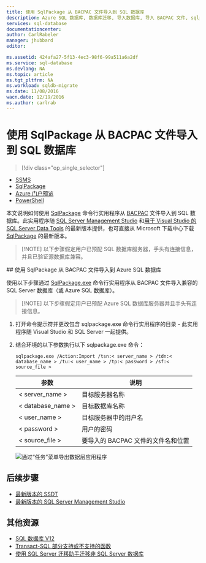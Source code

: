 ```yaml
---
title: 使用 SqlPackage 从 BACPAC 文件导入到 SQL 数据库
description: Azure SQL 数据库, 数据库迁移, 导入数据库, 导入 BACPAC 文件, sqlpackage
services: sql-database
documentationcenter: 
author: CarlRabeler
manager: jhubbard
editor: 

ms.assetid: 424afa27-5f13-4ec3-98f6-99a511a6a2df
ms.service: sql-database
ms.devlang: NA
ms.topic: article
ms.tgt_pltfrm: NA
ms.workload: sqldb-migrate
ms.date: 11/08/2016
wacn.date: 12/19/2016
ms.author: carlrab
---
```


# 使用 SqlPackage 从 BACPAC 文件导入到 SQL 数据库

> [!div class="op_single_selector"]
- [SSMS](./sql-database-cloud-migrate-compatible-import-bacpac-ssms.md)
- [SqlPackage](./sql-database-cloud-migrate-compatible-import-bacpac-sqlpackage.md)
- [Azure 门户预览](./sql-database-import.md)
- [PowerShell](./sql-database-import-powershell.md)

本文说明如何使用 [SqlPackage](https://msdn.microsoft.com/zh-cn/library/hh550080.aspx) 命令行实用程序从 [BACPAC](https://msdn.microsoft.com/zh-cn/library/ee210546.aspx#Anchor_4) 文件导入到 SQL 数据库。此实用程序随 [SQL Server Management Studio](https://msdn.microsoft.com/zh-cn/library/mt238290.aspx) 和[用于 Visual Studio 的 SQL Server Data Tools](https://msdn.microsoft.com/zh-cn/library/mt204009.aspx) 的最新版本提供，也可直接从 Microsoft 下载中心下载 [SqlPackage](https://www.microsoft.com/zh-cn/download/details.aspx?id=53876) 的最新版本。

> [!NOTE] 以下步骤假定用户已预配 SQL 数据库服务器，手头有连接信息，并且已验证源数据库兼容。

##<a name="import-from-a-bacpac-file-into-azure-sql-database-using-sqlpackage"></a> 使用 SqlPackage 从 BACPAC 文件导入到 Azure SQL 数据库

使用以下步骤通过 [SqlPackage.exe](https://msdn.microsoft.com/zh-cn/library/hh550080.aspx) 命令行实用程序从 BACPAC 文件导入兼容的 SQL Server 数据库（或 Azure SQL 数据库）。

> [!NOTE] 以下步骤假定用户已预配 Azure SQL 数据库服务器并且手头有连接信息。

1. 打开命令提示符并更改包含 sqlpackage.exe 命令行实用程序的目录 - 此实用程序随 Visual Studio 和 SQL Server 一起提供。
2. 结合环境的以下参数执行以下 sqlpackage.exe 命令：

    `sqlpackage.exe /Action:Import /tsn:< server_name > /tdn:< database_name > /tu:< user_name > /tp:< password > /sf:< source_file >`  

    | 参数 | 说明 |
    |---|---|
    | < server_name > | 目标服务器名称 |
    | < database_name > | 目标数据库名称 |
    | < user_name > | 目标服务器中的用户名 |
    | < password > | 用户的密码 |
    | < source_file > | 要导入的 BACPAC 文件的文件名和位置 |

    ![通过“任务”菜单导出数据层应用程序](./media/sql-database-cloud-migrate/TestForCompatibilityUsingSQLPackage01c.png)  

## 后续步骤
- [最新版本的 SSDT](https://msdn.microsoft.com/zh-cn/library/mt204009.aspx)
- [最新版本的 SQL Server Management Studio](https://msdn.microsoft.com/zh-cn/library/mt238290.aspx)

## 其他资源
- [SQL 数据库 V12](./sql-database-v12-whats-new.md)
- [Transact-SQL 部分支持或不支持的函数](./sql-database-transact-sql-information.md)
- [使用 SQL Server 迁移助手迁移非 SQL Server 数据库](http://blogs.msdn.com/b/ssma/)

<!---HONumber=Mooncake_1212_2016-->